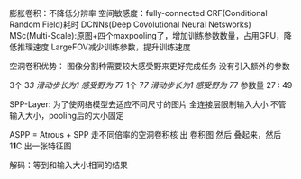 膨胀卷积：不降低分辨率
空间敏感度：fully-connected CRF(Conditional Random Field)耗时
DCNNs(Deep Covolutional Neural Netsworks)
MSc(Multi-Scale):原图+四个maxpooling了，增加训练参数数量，占用GPU，降低推理速度
LargeFOV减少训练参数，提升训练速度

空洞卷积优势：
图像分割种需要较大感受野来更好完成任务
没有引入额外的参数

3个 3*3  滑动步长为1
感受野为 7*7
1个 7*7  滑动步长为1
感受野为 7*7
参数量 27 : 49

SPP-Layer:
为了使网络模型去适应不同尺寸的图片
全连接层限制输入大小
不管输入大小，pooling后的大小固定

ASPP = Atrous + SPP
走不同倍率的空洞卷积核 出 卷积图
然后 叠起来，然后1**1**C 出一张特征图 

解码：等到和输入大小相同的结果